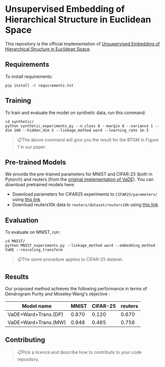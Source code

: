 
# Unsupervised Embedding of Hierarchical Structure in Euclidean Space

This repository is the official implementation of [Unsupervised Embedding of Hierarchical Structure in Euclidean Space](https://arxiv.org). 


## Requirements

To install requirements:

```setup
pip install -r requirements.txt
```

## Training

To train and evaluate the model on synthetic data, run this command:

```
cd synthetic/
python synthetic_experiments.py --n_class 8 --margin 8 --variance 1 --dim 100 --hidden_dim 3 --linkage_method ward --learning_rate 1e-3
```

> 📋The above command will give you the result for the BTGM in Figure 1 in our paper. 

## Pre-trained Models

We provide the pre-trained parameters for MNIST and CIFAR-25 (both in Pytorch) and reuters (from the [original implementation of VaDE](https://github.com/slim1017/VaDE)). You can download pretrained models here:

- Download parameters for CIFAR25 experiments to `CIFAR25/parameters/` using [this link](https://drive.google.com/file/d/1QljVdElZtRAM9b6kLqjCDUUeWETQ8u7a/view?usp=sharing) <br>
- Download reuters10k data to `reuters/dataset/reuters10k` using [this link](https://drive.google.com/file/d/13o7XuyqtzqJD8V7OcAZdIWfKo8GmZB-B/view?usp=sharing) <br>


## Evaluation

To evaluate on MNIST, run:

```
cd MNIST/
python MNIST_experiments.py --linkage_method ward --embedding_method VaDE --rescaling_transform
```

> 📋The same procedure applies to CIFAR-25 dataset.


## Results

Our proposed method achieves the following performance in terms of Dendrogram Purity and Moseley-Wang's objective :


| Model name         |      MNIST      |    CIFAR-25    |     reuters     |
| ------------------ |---------------- | -------------- | --------------- |
| VaDE+Ward+Trans.(DP)|      0.870      |     0.120      |      0.670      |
| VaDE+Ward+Trans.(MW)|      0.948      |     0.465      |      0.756      |

## Contributing

> 📋Pick a licence and describe how to contribute to your code repository. 
